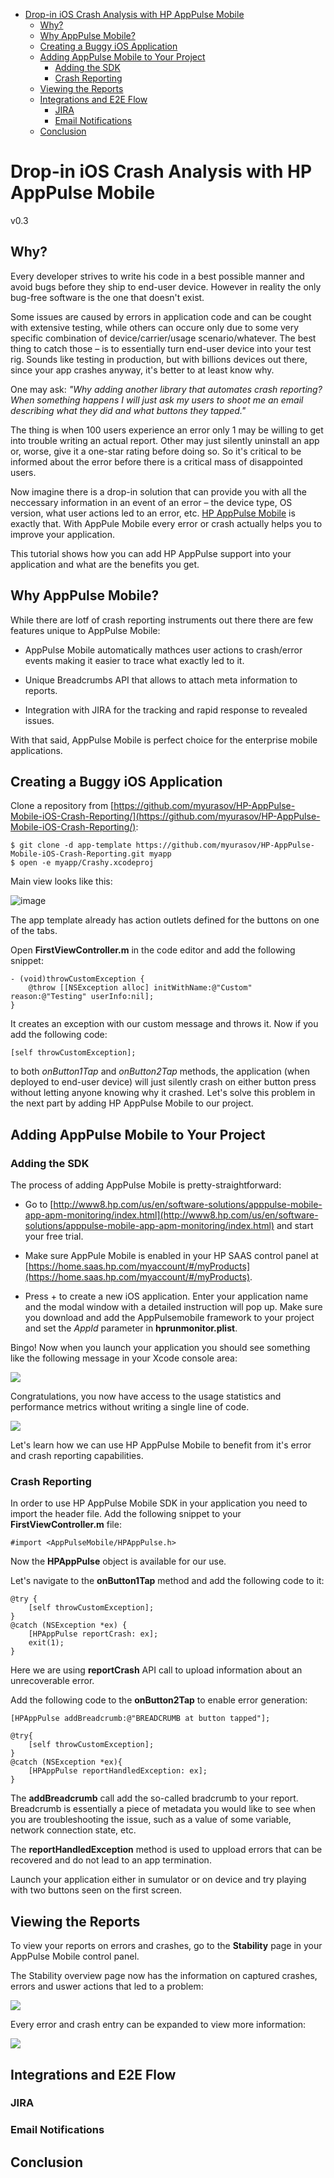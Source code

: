 <!-- START doctoc generated TOC please keep comment here to allow auto update -->
<!-- DON'T EDIT THIS SECTION, INSTEAD RE-RUN doctoc TO UPDATE -->


- [Drop-in iOS Crash Analysis with HP AppPulse Mobile](#drop-in-ios-crash-analysis-with-hp-apppulse-mobile)
  - [Why?](#why)
  - [Why AppPulse Mobile?](#why-apppulse-mobile)
  - [Creating a Buggy iOS Application](#creating-a-buggy-ios-application)
  - [Adding AppPulse Mobile to Your Project](#adding-apppulse-mobile-to-your-project)
    - [Adding the SDK](#adding-the-sdk)
    - [Crash Reporting](#crash-reporting)
  - [Viewing the Reports](#viewing-the-reports)
  - [Integrations and E2E Flow](#integrations-and-e2e-flow)
    - [JIRA](#jira)
    - [Email Notifications](#email-notifications)
  - [Conclusion](#conclusion)

<!-- END doctoc generated TOC please keep comment here to allow auto update -->

# Drop-in iOS Crash Analysis with HP AppPulse Mobile

<!--- Motivation - Explain why crash analysis is critical to monitor in mobile apps, how it’s not possible to cover all use cases and device/OS matrix during testing.

- Why crash log isn’t enough – Describe example or two of crashes that their root cause is hard to understand just by crash logs. For example, crashes that are related to the activity or fragment lifecycle. The point should be that in many cases you need to know what

- Describe automatic crash trail by AppPulse Mobile – Explain how it solves the problem of the previous example.

- SDK breadcrumbs API – Say that automatic crash trail is great for most cases but sometimes there’s a need to see internal data that is only known in the context of the app (e.g. – server to which is it connected)
-->

v0.3

<!--
---

(plan)

- intro
- creating buggy app with Xcode and Swift
- registering AppPule accouny
- adding AppPulse to the project
- viewing the reports, email notifications
- conclusion
- breadcrumbs api
- e2e flow and JIRA integration



---
-->

## Why?

Every developer strives to write his code in a best possible manner and avoid bugs before they ship to end-user device. However in reality the only bug-free software is the one that doesn't exist.

Some issues are caused by errors in application code and can be cought with extensive testing, while others can occure only due to some very specific combination of device/carrier/usage scenario/whatever. The best thing to catch those – is to essentially turn end-user device into your test rig. Sounds like testing in production, but with billions devices out there, since your app crashes anyway, it's better to at least know why.

One may ask: _"Why adding another library that automates crash reporting? When something happens I will just ask my users to shoot me an email describing what they did and what buttons they tapped."_

The thing is when 100 users experience an error only 1 may be willing to get into trouble writing an actual report. Other may just silently uninstall an app or, worse, give it a one-star rating before doing so. So it's critical to be informed about the error before there is a critical mass of disappointed users.

Now imagine there is a drop-in solution that can provide you with all the neccessary information in an event of an error – the device type, OS version, what user actions led to an error, etc. [HP AppPulse Mobile](http://www8.hp.com/us/en/software-solutions/apppulse-mobile-app-apm-monitoring/) is exactly that. With AppPule Mobile every error or crash actually helps you to improve your application.

This tutorial shows how you can add HP AppPulse support into your application and what are the benefits you get.

## Why AppPulse Mobile?

While there are lotf of crash reporting instruments out there there are few features unique to AppPulse Mobile:

- AppPulse Mobile automatically mathces user actions to crash/error events making it easier to trace what exactly led to it.

- Unique Breadcrumbs API that allows to attach meta information to reports.

- Integration with JIRA for the tracking and rapid response to revealed issues.

With that said, AppPulse Mobile is perfect choice for the enterprise mobile applications.

## Creating a Buggy iOS Application

Clone a repository from [https://github.com/myurasov/HP-AppPulse-Mobile-iOS-Crash-Reporting/](https://github.com/myurasov/HP-AppPulse-Mobile-iOS-Crash-Reporting/):

```
$ git clone -d app-template https://github.com/myurasov/HP-AppPulse-Mobile-iOS-Crash-Reporting.git myapp
$ open -e myapp/Crashy.xcodeproj
```

Main view looks like this:

![image](images/view1.png)

The app template already has action outlets defined for the buttons on one of the tabs.

Open __FirstViewController.m__ in the code editor and add the following snippet:

```
- (void)throwCustomException {
    @throw [[NSException alloc] initWithName:@"Custom" reason:@"Testing" userInfo:nil];
}
```

It creates an exception with our custom message and throws it. Now if you add the following code:

```
[self throwCustomException];
```

to both _onButton1Tap_ and _onButton2Tap_ methods, the application (when deployed to end-user device) will just silently crash on either button press without letting anyone knowing why it crashed. Let's solve this problem in the next part by adding HP AppPulse Mobile to our project.


## Adding AppPulse Mobile to Your Project

### Adding the SDK

The process of adding AppPulse Mobile is pretty-straightforward:

* Go to [http://www8.hp.com/us/en/software-solutions/apppulse-mobile-app-apm-monitoring/index.html](http://www8.hp.com/us/en/software-solutions/apppulse-mobile-app-apm-monitoring/index.html) and start your free trial.

 
* Make sure AppPule Mobile is enabled in your HP SAAS control panel at [https://home.saas.hp.com/myaccount/#/myProducts](https://home.saas.hp.com/myaccount/#/myProducts).


* Press + to create a new iOS application. Enter your application name and the modal window with a detailed instruction will pop up. Make sure you download and add the AppPulsemobile framework to your project and set the _AppId_ parameter in __hprunmonitor.plist__.

Bingo! Now when you launch your application you should see something like the following message in your Xcode console area:

![](images/console.png)

Congratulations, you now have access to the usage statistics and performance metrics without writing a single line of code.

![](images/panel1.png)

Let's learn how we can use HP AppPulse Mobile to benefit from it's error and crash reporting capabilities.

### Crash Reporting

In order to use HP AppPulse Mobile SDK in your application you need to import the header file. Add the following snippet to your __FirstViewController.m__ file:

```
#import <AppPulseMobile/HPAppPulse.h>
```

Now the __HPAppPulse__ object is available for our use.

Let's navigate to the __onButton1Tap__ method and add the following code to it:

```
@try {
    [self throwCustomException];
}
@catch (NSException *ex) {
	[HPAppPulse reportCrash: ex];
    exit(1);
}
```

Here we are using __reportCrash__ API call to upload information about an unrecoverable error.

Add the following code to the __onButton2Tap__ to enable error generation:

```
[HPAppPulse addBreadcrumb:@"BREADCRUMB at button tapped"];

@try{
    [self throwCustomException];
}
@catch (NSException *ex){
    [HPAppPulse reportHandledException: ex];
}
```

The __addBreadcrumb__ call add the so-called bradcrumb to your report. Breadcrumb is essentially a piece of metadata you would like to see when you are troubleshooting the issue, such as a value of some variable, network connection state, etc.

The __reportHandledException__ method is used to uppload errors that can be recovered and do not lead to an app termination.

Launch your application either in sumulator or on device and try playing with two buttons seen on the first screen.

## Viewing the Reports

To view your reports on errors and crashes, go to the __Stability__ page in your AppPulse Mobile control panel.

The Stability overview page now has the information on captured crashes, errors and uswer actions that led to a problem:

![](images/stability.png)

Every error and crash entry can be expanded to view more information:

![](images/error-details.png)

## Integrations and E2E Flow

### JIRA

### Email Notifications

## Conclusion



